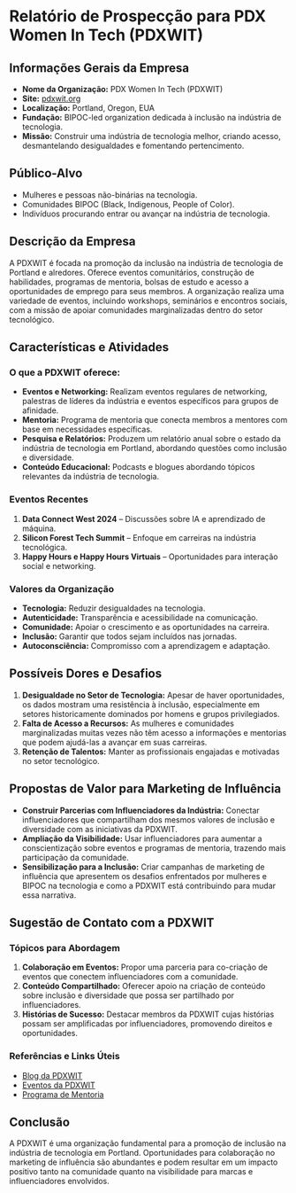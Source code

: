# Relatório de Prospecção para PDX Women In Tech (PDXWIT)

## Informações Gerais da Empresa
- **Nome da Organização:** PDX Women In Tech (PDXWIT)
- **Site:** [pdxwit.org](https://pdxwit.org)
- **Localização:** Portland, Oregon, EUA
- **Fundação:** BIPOC-led organization dedicada à inclusão na indústria de tecnologia.
- **Missão:** Construir uma indústria de tecnologia melhor, criando acesso, desmantelando desigualdades e fomentando pertencimento.
  
## Público-Alvo
- Mulheres e pessoas não-binárias na tecnologia.
- Comunidades BIPOC (Black, Indigenous, People of Color).
- Indivíduos procurando entrar ou avançar na indústria de tecnologia.
  
## Descrição da Empresa
A PDXWIT é focada na promoção da inclusão na indústria de tecnologia de Portland e alredores. Oferece eventos comunitários, construção de habilidades, programas de mentoria, bolsas de estudo e acesso a oportunidades de emprego para seus membros. A organização realiza uma variedade de eventos, incluindo workshops, seminários e encontros sociais, com a missão de apoiar comunidades marginalizadas dentro do setor tecnológico.

## Características e Atividades
### O que a PDXWIT oferece:
- **Eventos e Networking:** Realizam eventos regulares de networking, palestras de líderes da indústria e eventos específicos para grupos de afinidade.
- **Mentoria:** Programa de mentoria que conecta membros a mentores com base em necessidades específicas.
- **Pesquisa e Relatórios:** Produzem um relatório anual sobre o estado da indústria de tecnologia em Portland, abordando questões como inclusão e diversidade.
- **Conteúdo Educacional:** Podcasts e blogues abordando tópicos relevantes da indústria de tecnologia.

### Eventos Recentes
1. **Data Connect West 2024** – Discussões sobre IA e aprendizado de máquina.
2. **Silicon Forest Tech Summit** – Enfoque em carreiras na indústria tecnológica.
3. **Happy Hours e Happy Hours Virtuais** – Oportunidades para interação social e networking.

### Valores da Organização
- **Tecnologia:** Reduzir desigualdades na tecnologia.
- **Autenticidade:** Transparência e acessibilidade na comunicação.
- **Comunidade:** Apoiar o crescimento e as oportunidades na carreira.
- **Inclusão:** Garantir que todos sejam incluídos nas jornadas.
- **Autoconsciência:** Compromisso com a aprendizagem e adaptação.

## Possíveis Dores e Desafios
1. **Desigualdade no Setor de Tecnologia:** Apesar de haver oportunidades, os dados mostram uma resistência à inclusão, especialmente em setores historicamente dominados por homens e grupos privilegiados.
2. **Falta de Acesso a Recursos:** As mulheres e comunidades marginalizadas muitas vezes não têm acesso a informações e mentorias que podem ajudá-las a avançar em suas carreiras.
3. **Retenção de Talentos:** Manter as profissionais engajadas e motivadas no setor tecnológico.

## Propostas de Valor para Marketing de Influência
- **Construir Parcerias com Influenciadores da Indústria:** Conectar influenciadores que compartilham dos mesmos valores de inclusão e diversidade com as iniciativas da PDXWIT.
- **Ampliação da Visibilidade:** Usar influenciadores para aumentar a conscientização sobre eventos e programas de mentoria, trazendo mais participação da comunidade.
- **Sensibilização para a Inclusão:** Criar campanhas de marketing de influência que apresentem os desafios enfrentados por mulheres e BIPOC na tecnologia e como a PDXWIT está contribuindo para mudar essa narrativa.

## Sugestão de Contato com a PDXWIT
### Tópicos para Abordagem
1. **Colaboração em Eventos:** Propor uma parceria para co-criação de eventos que conectem influenciadores com a comunidade.
2. **Conteúdo Compartilhado:** Oferecer apoio na criação de conteúdo sobre inclusão e diversidade que possa ser partilhado por influenciadores.
3. **Histórias de Sucesso:** Destacar membros da PDXWIT cujas histórias possam ser amplificadas por influenciadores, promovendo direitos e oportunidades.

### Referências e Links Úteis
- [Blog da PDXWIT](https://pdxwit.org/blog)
- [Eventos da PDXWIT](https://pdxwit.org/upcoming-events)
- [Programa de Mentoria](https://pdxwit.org/what-we-do)

## Conclusão
A PDXWIT é uma organização fundamental para a promoção de inclusão na indústria de tecnologia em Portland. Oportunidades para colaboração no marketing de influência são abundantes e podem resultar em um impacto positivo tanto na comunidade quanto na visibilidade para marcas e influenciadores envolvidos.